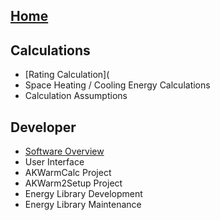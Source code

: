 ## [Home](https://github.com/dustin-cchrc/Wiki_Test_Repository/wiki)

## Calculations
- [Rating Calculation](
- Space Heating / Cooling Energy Calculations
- Calculation Assumptions



## Developer
- [Software Overview](https://github.com/dustin-cchrc/Wiki_Test_Repository/wiki/AKWarm-Software-Overview)
- User Interface
- AKWarmCalc Project
- AKWarm2Setup Project
- Energy Library Development
- Energy Library Maintenance